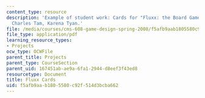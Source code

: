 ```yaml
---
content_type: resource
description: 'Example of student work: Cards for "Fluxx: the Board Game." Sharat Bhat,
  Charles Tam, Karena Tyan.'
file: /media/courses/cms-608-game-design-spring-2008/f5afb9aab1805580c92f514d3bcba662_btt_cards.pdf
file_type: application/pdf
learning_resource_types:
- Projects
ocw_type: OCWFile
parent_title: Projects
parent_type: CourseSection
parent_uid: 167451ab-ae9a-6fa1-2944-d8eef3f43ed8
resourcetype: Document
title: Fluxx Cards
uid: f5afb9aa-b180-5580-c92f-514d3bcba662
---
```

